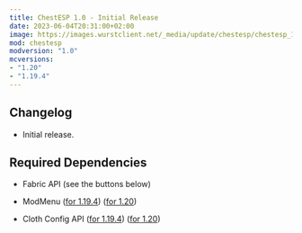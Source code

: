 ```yaml
---
title: ChestESP 1.0 - Initial Release
date: 2023-06-04T20:31:00+02:00
image: https://images.wurstclient.net/_media/update/chestesp/chestesp_1.0_540p.webp
mod: chestesp
modversion: "1.0"
mcversions:
- "1.20"
- "1.19.4"
---
```

## Changelog
- Initial release.

## Required Dependencies

- Fabric API (see the buttons below)

- ModMenu ([for 1.19.4](https://modrinth.com/mod/modmenu/versions?l=fabric&g=1.19.4&c=release)) ([for 1.20](https://modrinth.com/mod/modmenu/versions?l=fabric&g=1.20&c=release))

- Cloth Config API ([for 1.19.4](https://modrinth.com/mod/cloth-config/versions?l=fabric&g=1.19.4&c=release)) ([for 1.20](https://modrinth.com/mod/cloth-config/versions?l=fabric&g=1.20&c=release))
